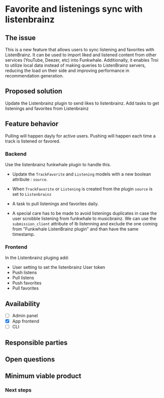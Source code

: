 Favorite and listenings sync with listenbrainz
===

## The issue

This is a new feature that allows users to sync listening and favorites with ListenBrainz. It can be used to import liked and listened content from other services (YouTube, Deezer, etc) into Funkwhale. Additionally, it enables Troi to utilize local data instead of making queries to ListenBrainz servers, reducing the load on their side and improving performance in recommendation generation.

## Proposed solution

Update the Listenbrainz plugin to send likes to listenbrainz. Add tasks to get listenings and favorites from Listenbrainz

## Feature behavior

Pulling will happen dayly for active users. 
Pushing will happen each time a track is listened or favored. 

### Backend
Use the listenbrainz funkwhale plugin to handle this. 

- Update the `TrackFavorite` and `Listening` models with a new boolean attribute : `source`. 
- When `TrackFavorite` or `Listening` is created from the plugin `source` is set to `Listenbrainz`

- A task to pull listenings and favorites daily. 
- A special care has to be made to avoid listenings duplicates in case the user scrobble listening from funkwhale to musicbrainz. We can use the `submission_client` attribute of lb listenning and exclude the one coming from "Funkwhale ListenBrainz plugin" and than have the same timestamp. 

### Frontend

In the Listenbrainz pluging add: 
- User setting to set the listenbrainz User token
- Push listens
- Pull listens
- Push favorites
- Pull favorites

## Availability

- [ ] Admin panel
- [x] App frontend
- [ ] CLI

## Responsible parties


## Open questions


## Minimum viable product

### Next steps

